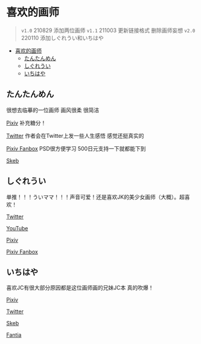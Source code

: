 # 喜欢的画师

> `v1.0` 210829 添加两位画师
> `v1.1` 211003 更新链接格式 删除画师妄想
> `v2.0` 220110 添加しぐれうい和いちはや

- [喜欢的画师](#喜欢的画师)
  - [たんたんめん](#たんたんめん)
  - [しぐれうい](#しぐれうい)
  - [いちはや](#いちはや)

## たんたんめん

很想去临摹的一位画师 画风很柔 很简洁

[Pixiv](https://www.pixiv.net/en/users/188106) 补充糖分！

[Twitter](https://twitter.com/km170) 作者会在Twitter上发一些人生感悟 感觉还挺真实的

[Pixiv Fanbox](https://km170.fanbox.cc) PSD很方便学习 500日元支持一下就都能下到

[Skeb](https://skeb.jp/@km170)

## しぐれうい

单推！！！ういママ！！！声音可爱！还是喜欢JK的美少女画师（大概）。超喜欢！

[Twitter](https://twitter.com/ui_shig)

[YouTube](https://www.youtube.com/channel/UCt30jJgChL8qeT9VPadidSw)

[Pixiv](https://www.pixiv.net/en/users/431873)

[Pixiv Fanbox](https://uishig.fanbox.cc)

## いちはや

喜欢JC有很大部分原因都是这位画师画的兄妹JC本 真的吹爆！

[Pixiv](https://www.pixiv.net/en/users/10704)

[Twitter](https://twitter.com/188_sch)

[Skeb](https://skeb.jp/@NVHhD7tkDr)

[Fantia](https://fantia.jp/fanclubs/3743)
